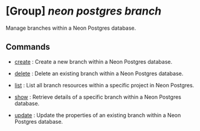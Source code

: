# [Group] _neon postgres branch_

Manage branches within a Neon Postgres database.

## Commands

- [create](/Commands/neon/postgres/branch/_create.md)
: Create a new branch within a Neon Postgres database.

- [delete](/Commands/neon/postgres/branch/_delete.md)
: Delete an existing branch within a Neon Postgres database.

- [list](/Commands/neon/postgres/branch/_list.md)
: List all branch resources within a specific project in Neon Postgres.

- [show](/Commands/neon/postgres/branch/_show.md)
: Retrieve details of a specific branch within a Neon Postgres database.

- [update](/Commands/neon/postgres/branch/_update.md)
: Update the properties of an existing branch within a Neon Postgres database.
